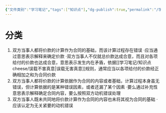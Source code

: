 ```yaml
---
{"文件类别":"学习笔记","tags":["知识点"],"dg-publish":true,"permalink":"/学习笔记/知识点cheese/外部计算错误/","dgPassFrontmatter":true,"created":"2024-07-17T10:30:26.712+08:00","updated":"2024-10-02T21:16:54.853+08:00"}
---
```


# 分类
1. 双方当事人都将价款的计算作为合同的基础，而该计算过程存在错误
·应当通过意思表示解释来确定价款
·双方当事人不仅就总价款达成合意，而且对各项给付的价款也达成合意，意思表示发生内在矛盾，依据[[学习笔记/知识点cheese/误载不害真意\|误载无害真意]]规则，通常应当以各项给付的价款经正确相加之和为合同价款
2. 双方当事人都将价款的计算依据作为合同的内容或者基础，计算过程本身虽无错误，但计算依据的是某种错误因素，或者还漏了某个因素
·要么通过补充性意思表示解释确定合同内容，要么按照双方动机错误处理
3. 双方当事人既未共同地将价款计算作为合同的内容也未将其视为合同的基础
·应该认定为无关紧要的动机错误